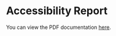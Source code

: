 # Accessibility Report

You can view the PDF documentation [here](https://inspirado-marketing/docs/Accessibility-Report.pdf).

